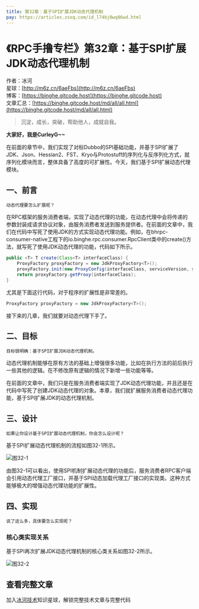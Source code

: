 ```yaml
---
title: 第32章：基于SPI扩展JDK动态代理机制
pay: https://articles.zsxq.com/id_l74bj0wq86wd.html
---
```


# 《RPC手撸专栏》第32章：基于SPI扩展JDK动态代理机制

作者：冰河
<br/>星球：[http://m6z.cn/6aeFbs](http://m6z.cn/6aeFbs)
<br/>博客：[https://binghe.gitcode.host](https://binghe.gitcode.host)
<br/>文章汇总：[https://binghe.gitcode.host/md/all/all.html](https://binghe.gitcode.host/md/all/all.html)

> 沉淀，成长，突破，帮助他人，成就自我。

**大家好，我是CurleyG~~**

在前面的章节中，我们实现了对标Dubbo的SPI基础功能，并基于SPI扩展了JDK、Json、Hessian2、FST、Kryo与Protostuff的序列化与反序列化方式，就序列化模块而言，整体具备了高度的可扩展性。今天，我们基于SPI扩展动态代理模块。

## 一、前言

`动态代理要怎么扩展呢？`

在RPC框架的服务消费者端，实现了动态代理的功能，在动态代理中会将传递的参数封装成请求协议对象，由服务消费者发送到服务提供者。在前面的文章中，我们在代码中写死了使用JDK的方式实现动态代理功能。例如，在bhrpc-consumer-native工程下的io.binghe.rpc.consumer.RpcClient类中的create()方法，就写死了使用JDK动态代理的功能，代码如下所示。

```java
public <T> T create(Class<T> interfaceClass) {
    ProxyFactory proxyFactory = new JdkProxyFactory<T>();
    proxyFactory.init(new ProxyConfig(interfaceClass, serviceVersion, serviceGroup, serializationType, timeout, registryService, RpcConsumer.getInstance(), async, oneway));
    return proxyFactory.getProxy(interfaceClass);
}
```

尤其是下面这行代码，对于程序的扩展性是非常差的。

```java
ProxyFactory proxyFactory = new JdkProxyFactory<T>();
```

接下来的几章，我们就要对动态代理下手了。

## 二、目标

`目标很明确：基于SPI扩展JDK动态代理机制。`

动态代理机制能够在原有方法的基础上增强很多功能，比如在执行方法的前后执行一些其他的逻辑。在不修改原有逻辑的情况下新增一些功能等等。

在前面的文章中，我们只是在服务消费者端实现了JDK动态代理功能，并且还是在代码中写死了创建JDK动态代理的对象。本章，我们就扩展服务消费者动态代理功能，基于SPI扩展JDK的动态代理机制。

## 三、设计

`如果让你设计基于SPI扩展动态代理机制，你会怎么设计呢？`

基于SPI扩展动态代理机制的流程如图32-1所示。

![图32-1](https://binghe.gitcode.host/assets/images/middleware/rpc/rpc-2022-11-07-001.png)

由图32-1可以看出，使用SPI机制扩展动态代理的功能后，服务消费者RPC客户端会引用动态代理工厂接口，并基于SPI动态加载代理工厂接口的实现类。这种方式能够极大的增强动态代理功能的扩展性。

## 四、实现

`说了这么多，具体要怎么实现呢？`

### 核心类实现关系

基于SPI再次扩展JDK动态代理机制的核心类关系如图32-2所示。

![图32-2](https://binghe.gitcode.host/assets/images/middleware/rpc/rpc-2022-11-07-002.png)

## 查看完整文章

加入[冰河技术](http://m6z.cn/6aeFbs)知识星球，解锁完整技术文章与完整代码
